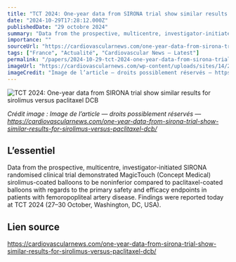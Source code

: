 ```yaml
---
title: "TCT 2024: One-year data from SIRONA trial show similar results for sirolimus versus paclitaxel DCB"
date: "2024-10-29T17:28:12.000Z"
publishedDate: "29 octobre 2024"
summary: "Data from the prospective, multicentre, investigator-initiated SIRONA randomised clinical trial demonstrated MagicTouch (Concept Medical) sirolimus-coated balloons to be noninferior compared to paclitaxel-coated balloons with regards to the primary safety and efficacy endpoints in patients with femoropopliteal artery disease. Findings were reported today at TCT 2024 (27–30 October, Washington, DC, USA)."
importance: ""
sourceUrl: "https://cardiovascularnews.com/one-year-data-from-sirona-trial-show-similar-results-for-sirolimus-versus-paclitaxel-dcb/"
tags: ["France", "Actualité", "Cardiovascular News — Latest"]
permalink: "/papers/2024-10-29-tct-2024-one-year-data-from-sirona-trial-show-similar-results-for-sirolimus-versus-paclitaxel-dcb"
imageUrl: "https://cardiovascularnews.com/wp-content/uploads/sites/14/2024/10/IMG_2323-1.jpg"
imageCredit: "Image de l’article — droits possiblement réservés — https://cardiovascularnews.com/one-year-data-from-sirona-trial-show-similar-results-for-sirolimus-versus-paclitaxel-dcb/"
---
```


![TCT 2024: One-year data from SIRONA trial show similar results for sirolimus versus paclitaxel DCB](https://cardiovascularnews.com/wp-content/uploads/sites/14/2024/10/IMG_2323-1.jpg)

*Crédit image : Image de l’article — droits possiblement réservés — https://cardiovascularnews.com/one-year-data-from-sirona-trial-show-similar-results-for-sirolimus-versus-paclitaxel-dcb/*

## L’essentiel

Data from the prospective, multicentre, investigator-initiated SIRONA randomised clinical trial demonstrated MagicTouch (Concept Medical) sirolimus-coated balloons to be noninferior compared to paclitaxel-coated balloons with regards to the primary safety and efficacy endpoints in patients with femoropopliteal artery disease. Findings were reported today at TCT 2024 (27–30 October, Washington, DC, USA).

## Lien source

https://cardiovascularnews.com/one-year-data-from-sirona-trial-show-similar-results-for-sirolimus-versus-paclitaxel-dcb/
